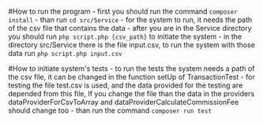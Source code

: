 #How to run the program 
    - first you should run the command `composer install`
    - than run `cd src/Service`
    - for the system to run, it needs the path of the csv file that contains the data
    - after you are in the Service directory you should run `php script.php {csv_path}` to initiate the system
    - in the directory src/Service there is the file input.csv, to run the system with those data run `php script.php input.csv`

#How to initiate system's tests
    - to run the tests the system needs a path of the csv file, it can be changed in the function setUp of TransactionTest
    - for testing the file test.csv is used, and the data provided for the testing are depended from this file, If you change the file than the data in the providers dataProviderForCsvToArray and dataProviderCalculateCommissionFee should change too
    - than run the command `composer run test`

